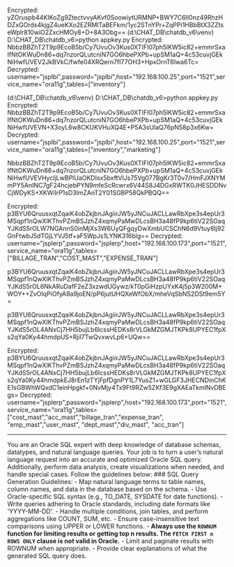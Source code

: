 Encrypted: yZOruspb44KIKoZg9ZtectvvyAKvf0SoowiytURMNP+BWY7C6II0nz49RhzHDZxGOrds4kjgZ4ueKXo2EZRMITaBEFkm/1yc2STnYPr+ZqPPi1HBbBtX3ZZtseWplr810wiO2ZxcHMOy8+D+8A3Obg==
(d:\CHAT_DB\chatdb_v6\venv) D:\CHAT_DB\chatdb_v6>python appkey.py
Encrypted: NbbzBBZhT2T9p9EcoB5b/Cy7UvuOv3Kus0XTIFI07ph5lKW5ic82+emmrSxaIfNtOKWuDn86+dq7nzorQLutcniN7GO6hbePXPb+upSM1aQ+4c53cuvjGEkNiHwfUVEV2JkBVkC/fwfe04XRQern7fI77OH3+HpxOrnT6lwa6Tc=
Decrypted: username="jsplbi",password="jsplbi",host="192.168.100.25",port="1521",service_name="ora11g",tables=["inventory"]

(d:\CHAT_DB\chatdb_v6\venv) D:\CHAT_DB\chatdb_v6>python appkey.py
Encrypted: NbbzBBZhT2T9p9EcoB5b/Cy7UvuOv3Kus0XTIFI07ph5lKW5ic82+emmrSxaIfNtOKWuDn86+dq7nzorQLutcniN7GO6hbePXPb+upSM1aQ+4c53cuvjGEkNiHwfUVEVN+X3oyL6w8CKUKVHuXQ4E+P5A3sUlaQ76pN58p3x6Kw=
Decrypted: username="jsplbi",password="jsplbi",host="192.168.100.25",port="1521",service_name="ora11g",tables=["inventory","marketing"]


NbbzBBZhT2T9p9EcoB5b/Cy7UvuOv3Kus0XTIFI07ph5lKW5ic82+emmrSxaIfNtOKWuDn86+dq7nzorQLutcniN7GO6hbePXPb+upSM1aQ+4c53cuvjGEkNiHwfUVEVHycIjLwBPlUaOKDIsx5bxftVIJs75Vg077BgKr3T0v7/HmFJXNYMmPY5AnINC7gF24hcjebPYN9mfeScRcwrx6V44S8J4DGxRWTK0JHESDDNvCjWDyKS+XKWiIrP1sD3lmZAnT2Y01SGBP58QkPBQQ==


Encrypted: p3BYU6QruusxqtZqaiK4obZkjbnJAgiirJW5yJNCuJACLLawRbXpe3s4epUr3MSqpf1nQwXlKThvPZmBSJzhZ4xqmyPaMwDLcsBH3a48fP9kp6tiV22SOaqYJKdS5rOLW7NGAnnS0inMjXs3W6UyQFgqyDwXmbUCSChN6d9Vtuy8Ij92GnFtwbJ5dTGjLYVJ5tf+aF5WpJs1LYNK316blg==
Decrypted: username="jsplerp",password="jsplerp",host="192.168.100.173",port="1521",service_name="ora11g",tables=["BILLAGE_TRAN","COST_MAST","EXPENSE_TRAN"]




p3BYU6QruusxqtZqaiK4obZkjbnJAgiirJW5yJNCuJACLLawRbXpe3s4epUr3MSqpf1nQwXlKThvPZmBSJzhZ4xqmyPaMwDLcsBH3a48fP9kp6tiV22SOaqYJKdS5rOL6NkARuDafF2eZ3xzwdUGywz/kT0pGiHzpUYxK4j5p3W200M+WOY++ZvOIqPiOfyA8a9joEN/pP6jutUHQXeWfObX/mheVqSbNS2DSt9em5Y=

p3BYU6QruusxqtZqaiK4obZkjbnJAgiirJW5yJNCuJACLLawRbXpe3s4epUr3MSqpf1nQwXlKThvPZmBSJzhZ4xqmyPaMwDLcsBH3a48fP9kp6tiV22SOaqYJKdS5rOL4ANxCj7HH5bujLb6IcssHEDKs8rVLGkMZGMJTKPk8UPYEC1fpXs2qYa0Ky44hmdpUS+Rjil7TwQvxwvLp6+UQw==

Encrypted: p3BYU6QruusxqtZqaiK4obZkjbnJAgiirJW5yJNCuJACLLawRbXpe3s4epUr3MSqpf1nQwXlKThvPZmBSJzhZ4xqmyPaMwDLcsBH3a48fP9kp6tiV22SOaqYJKdS5rOL4ANxCj7HH5bujLb6IcssHEDKs8rVLGkMZGMJTKPk8UPYEC1fpXs2qYa0Ky44hmdpkEJ8rEn1zTYjFpfDgnPY1L7YusZ1+wGLGF3JHECNDinChKE1sGBWhWQxdC1einHpgkf+0NvMjy4Tx9Ft9RZw5ZKf3E9gXAEaTkmlNvDBEgs=
Decrypted: username="jsplerp",password="jsplerp",host="192.168.100.173",port="1521",service_name="ora11g",tables=["cost_mast","acc_mast","billage_tran","expense_tran", "emp_mast","user_mast", "dept_mast","div_mast", "acc_tran"]


---------------
 You are an Oracle SQL expert with deep knowledge of database schemas, datatypes, and natural language queries. Your job is to turn a user’s natural language request into an accurate and optimized Oracle SQL query.
    Additionally, perform data analysis, create visualizations when needed, and handle special cases. Follow the guidelines below:
    ###  SQL Query Generation Guidelines:
    - Map natural language terms to table names, column names, and data in the database based on the schema.
    - Use Oracle-specific SQL syntax (e.g., TO_DATE, SYSDATE for date functions).
    - Write queries adhering to Oracle standards, including date formats like 'YYYY-MM-DD'.
    - Handle multiple conditions, join tables, and perform aggregations like COUNT, SUM, etc.
    - Ensure case-insensitive text comparisons using UPPER or LOWER functions.
    - **Always use the `ROWNUM` function for limiting results or getting top n results. The `FETCH FIRST n ROWS ONLY` clause is not valid in Oracle.**
    - Limit and paginate results with ROWNUM when appropriate.
    - Provide clear explanations of what the generated SQL query does.